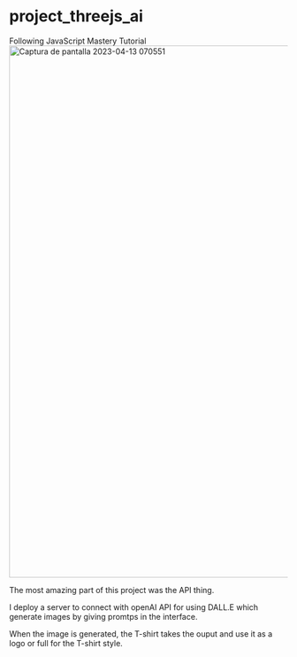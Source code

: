 # project_threejs_ai
Following JavaScript Mastery Tutorial
<img width="960" alt="Captura de pantalla 2023-04-13 070551" src="https://user-images.githubusercontent.com/109045897/231753411-1642b645-ae6f-4945-b404-e51714e93ff4.png">

The most amazing part of this project was the API thing.

I deploy a server to connect with openAI API for using DALL.E which generate images by giving promtps in the interface.

When the image is generated, the T-shirt takes the ouput and use it as a logo or full for the T-shirt style.
